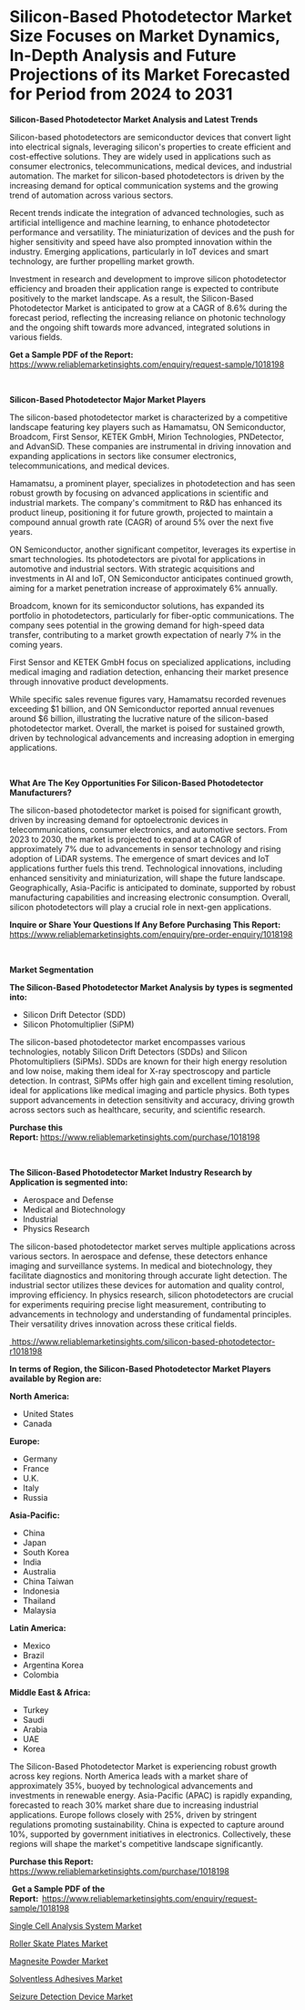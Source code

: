 <p><h1>Silicon-Based Photodetector Market Size Focuses on Market Dynamics, In-Depth Analysis and Future Projections of its Market Forecasted for Period from 2024 to 2031</h1></p><p><strong>Silicon-Based Photodetector Market Analysis and Latest Trends</strong></p>
<p><p>Silicon-based photodetectors are semiconductor devices that convert light into electrical signals, leveraging silicon's properties to create efficient and cost-effective solutions. They are widely used in applications such as consumer electronics, telecommunications, medical devices, and industrial automation. The market for silicon-based photodetectors is driven by the increasing demand for optical communication systems and the growing trend of automation across various sectors.</p><p>Recent trends indicate the integration of advanced technologies, such as artificial intelligence and machine learning, to enhance photodetector performance and versatility. The miniaturization of devices and the push for higher sensitivity and speed have also prompted innovation within the industry. Emerging applications, particularly in IoT devices and smart technology, are further propelling market growth.</p><p>Investment in research and development to improve silicon photodetector efficiency and broaden their application range is expected to contribute positively to the market landscape. As a result, the Silicon-Based Photodetector Market is anticipated to grow at a CAGR of 8.6% during the forecast period, reflecting the increasing reliance on photonic technology and the ongoing shift towards more advanced, integrated solutions in various fields.</p></p>
<p><strong>Get a Sample PDF of the Report:&nbsp;</strong> <a href="https://www.reliablemarketinsights.com/enquiry/request-sample/1018198">https://www.reliablemarketinsights.com/enquiry/request-sample/1018198</a></p>
<p>&nbsp;</p>
<p><strong>Silicon-Based Photodetector Major Market Players</strong></p>
<p><p>The silicon-based photodetector market is characterized by a competitive landscape featuring key players such as Hamamatsu, ON Semiconductor, Broadcom, First Sensor, KETEK GmbH, Mirion Technologies, PNDetector, and AdvanSiD. These companies are instrumental in driving innovation and expanding applications in sectors like consumer electronics, telecommunications, and medical devices.</p><p>Hamamatsu, a prominent player, specializes in photodetection and has seen robust growth by focusing on advanced applications in scientific and industrial markets. The company's commitment to R&D has enhanced its product lineup, positioning it for future growth, projected to maintain a compound annual growth rate (CAGR) of around 5% over the next five years.</p><p>ON Semiconductor, another significant competitor, leverages its expertise in smart technologies. Its photodetectors are pivotal for applications in automotive and industrial sectors. With strategic acquisitions and investments in AI and IoT, ON Semiconductor anticipates continued growth, aiming for a market penetration increase of approximately 6% annually.</p><p>Broadcom, known for its semiconductor solutions, has expanded its portfolio in photodetectors, particularly for fiber-optic communications. The company sees potential in the growing demand for high-speed data transfer, contributing to a market growth expectation of nearly 7% in the coming years.</p><p>First Sensor and KETEK GmbH focus on specialized applications, including medical imaging and radiation detection, enhancing their market presence through innovative product developments.</p><p>While specific sales revenue figures vary, Hamamatsu recorded revenues exceeding $1 billion, and ON Semiconductor reported annual revenues around $6 billion, illustrating the lucrative nature of the silicon-based photodetector market. Overall, the market is poised for sustained growth, driven by technological advancements and increasing adoption in emerging applications.</p></p>
<p>&nbsp;</p>
<p><strong>What Are The Key Opportunities For Silicon-Based Photodetector Manufacturers?</strong></p>
<p><p>The silicon-based photodetector market is poised for significant growth, driven by increasing demand for optoelectronic devices in telecommunications, consumer electronics, and automotive sectors. From 2023 to 2030, the market is projected to expand at a CAGR of approximately 7% due to advancements in sensor technology and rising adoption of LiDAR systems. The emergence of smart devices and IoT applications further fuels this trend. Technological innovations, including enhanced sensitivity and miniaturization, will shape the future landscape. Geographically, Asia-Pacific is anticipated to dominate, supported by robust manufacturing capabilities and increasing electronic consumption. Overall, silicon photodetectors will play a crucial role in next-gen applications.</p></p>
<p><strong>Inquire or Share Your Questions If Any Before Purchasing This Report:</strong> <a href="https://www.reliablemarketinsights.com/enquiry/pre-order-enquiry/1018198">https://www.reliablemarketinsights.com/enquiry/pre-order-enquiry/1018198</a></p>
<p>&nbsp;</p>
<p><strong>Market Segmentation</strong></p>
<p><strong>The Silicon-Based Photodetector Market Analysis by types is segmented into:</strong></p>
<p><ul><li>Silicon Drift Detector (SDD)</li><li>Silicon Photomultiplier (SiPM)</li></ul></p>
<p><p>The silicon-based photodetector market encompasses various technologies, notably Silicon Drift Detectors (SDDs) and Silicon Photomultipliers (SiPMs). SDDs are known for their high energy resolution and low noise, making them ideal for X-ray spectroscopy and particle detection. In contrast, SiPMs offer high gain and excellent timing resolution, ideal for applications like medical imaging and particle physics. Both types support advancements in detection sensitivity and accuracy, driving growth across sectors such as healthcare, security, and scientific research.</p></p>
<p><strong>Purchase this Report:&nbsp;</strong><a href="https://www.reliablemarketinsights.com/purchase/1018198">https://www.reliablemarketinsights.com/purchase/1018198</a></p>
<p>&nbsp;</p>
<p><strong>The Silicon-Based Photodetector Market Industry Research by Application is segmented into:</strong></p>
<p><ul><li>Aerospace and Defense</li><li>Medical and Biotechnology</li><li>Industrial</li><li>Physics Research</li></ul></p>
<p><p>The silicon-based photodetector market serves multiple applications across various sectors. In aerospace and defense, these detectors enhance imaging and surveillance systems. In medical and biotechnology, they facilitate diagnostics and monitoring through accurate light detection. The industrial sector utilizes these devices for automation and quality control, improving efficiency. In physics research, silicon photodetectors are crucial for experiments requiring precise light measurement, contributing to advancements in technology and understanding of fundamental principles. Their versatility drives innovation across these critical fields.</p></p>
<p><a href="https://www.reliablemarketinsights.com/silicon-based-photodetector-r1018198">&nbsp;https://www.reliablemarketinsights.com/silicon-based-photodetector-r1018198</a></p>
<p><strong>In terms of Region, the Silicon-Based Photodetector Market Players available by Region are:</strong></p>
<p>
    <p> <strong> North America: </strong>
        <ul>
            <li>United States</li>
            <li>Canada</li>
        </ul>
        </p> 
    <p> <strong> Europe: </strong>
        <ul>
            <li>Germany</li>
            <li>France</li>
            <li>U.K.</li>
            <li>Italy</li>
            <li>Russia</li>
        </ul>
        </p> 
    <p> <strong> Asia-Pacific: </strong>
        <ul>
            <li>China</li>
            <li>Japan</li>
            <li>South Korea</li>
            <li>India</li>
            <li>Australia</li>
            <li>China Taiwan</li>
            <li>Indonesia</li>
            <li>Thailand</li>
            <li>Malaysia</li>
        </ul>
        </p> 
    <p> <strong> Latin America: </strong>
        <ul>
            <li>Mexico</li>
            <li>Brazil</li>
            <li>Argentina Korea</li>
            <li>Colombia</li>
        </ul>
        </p> 
    <p> <strong> Middle East & Africa: </strong>
        <ul>
            <li>Turkey</li>
            <li>Saudi</li>
            <li>Arabia</li>
            <li>UAE</li>
            <li>Korea</li>
        </ul>
    </p>
    </p>
<p><p>The Silicon-Based Photodetector Market is experiencing robust growth across key regions. North America leads with a market share of approximately 35%, buoyed by technological advancements and investments in renewable energy. Asia-Pacific (APAC) is rapidly expanding, forecasted to reach 30% market share due to increasing industrial applications. Europe follows closely with 25%, driven by stringent regulations promoting sustainability. China is expected to capture around 10%, supported by government initiatives in electronics. Collectively, these regions will shape the market's competitive landscape significantly.</p></p>
<p><strong>Purchase this Report: </strong><a href="https://www.reliablemarketinsights.com/purchase/1018198">https://www.reliablemarketinsights.com/purchase/1018198</a></p>
<p>&nbsp;<strong>Get a Sample PDF of the Report:&nbsp;&nbsp;</strong><a href="https://www.reliablemarketinsights.com/enquiry/request-sample/1018198">https://www.reliablemarketinsights.com/enquiry/request-sample/1018198</a></p>
<p><strong></strong></p>
<p><p><a href="https://www.linkedin.com/pulse/single-cell-analysis-system-market-global-regional-focus-pd2ie?trackingId=8UudFntyRt6lhXI3%2FpnM5A%3D%3D">Single Cell Analysis System Market</a></p><p><a href="https://medium.com/@ashrafarfi4_21087/the-growth-of-the-roller-skate-plates-market-has-been-significant-driven-by-various-critical-df45bfcb6abf?postPublishedType=initial">Roller Skate Plates Market</a></p><p><a href="https://issuu.com/reportprime-2/docs/magnesite-powder-market-size-2030.p_08199fdc651064">Magnesite Powder Market</a></p><p><a href="https://issuu.com/reportprime-2/docs/solventless-adhesives-market-size-2_f9eef7e1bbf366">Solventless Adhesives Market</a></p><p><a href="https://www.linkedin.com/pulse/global-seizure-detection-device-market-analysis-trends-forecasts-o682e?trackingId=DA9%2F0o%2B7S2qkOhSOlLdTHQ%3D%3D">Seizure Detection Device Market</a></p></p>